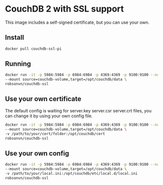 # CouchDB 2 with SSL support

This image includes a self-signed certificate, but you can use your own.

## Install
```bash
docker pull couchdb-ssl-pi
```

## Running
```bash
docker run -it -p 5984:5984 -p 6984:6984 -p 4369:4369 -p 9100:9100 --name couchdb  -d \
--mount source=couchdb-volume,target=/opt/couchdb/data \
robsonvn/couchdb-ssl
```

## Use your own certificate

The default config is waiting for server.key server.csr server.crt files, you can change it by using your own config file.

```bash
docker run -it -p 5984:5984 -p 6984:6984 -p 4369:4369 -p 9100:9100 --name couchdb  -d \
--mount source=couchdb-volume,target=/opt/couchdb/data \
-v /path/to/your/cert/folder:/opt/couchdb/cert
robsonvn/couchdb-ssl
```

## Use your own config

```bash
docker run -it -p 5984:5984 -p 6984:6984 -p 4369:4369 -p 9100:9100 --name couchdb  -d \
--mount source=couchdb-volume,target=/opt/couchdb/data \
-v /path/to/your/local.ini:/opt/couchdb/etc/local.d/local.ini
robsonvn/couchdb-ssl
```
